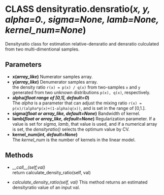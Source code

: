 # CLASS densityratio.densratio(*x, y, alpha=0., sigma=None, lamb=None, kernel_num=None*)
Densityratio class for estimation relative-densratio and densratio culculated from two multi-dimentional samples.   

## Parameters
- **x(*array_like*)**   Numerator samples array.   
- **y(*array_like*)**   Denumerator samples array.   
the density ratio `r(x) = p(x) / q(x)` from two-samples `x` and `y` generated from two unknown distributions `p(x), q(x)`, respectively.
- **alpha(*float range of [0,1], default=0*)**   
The *alpha* is a parameter that can adjust the mixing ratio `r(x) = p(x)/(alpha*p(x)+(1-alpha)q(x))`, and is set in the range of \[0,1.\].   
- **sigma(*float or array_like, default=None*)**   Bandwidth of kernel.
- **lamb(*float or array_like, default=None*)**   Regularization parameter.
If a value is set for *sigma, lamb*, that value is used, and if a numerical array is set, the *densityratio()* selects the optimum value by CV.   
- **kernel_num(*int, default=None*)**   
The *kernel_num* is the number of kernels in the linear model.

## Methods
- *\_\_call\_\_(self,val)*   
    return calculate_density_ratio(self, val) 

- *calculate_density_ratio(self, val)*
    This method returns an estimated densityratio value of an input val.
